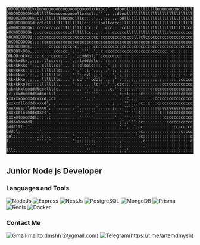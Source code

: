 ![Header](https://github.com/dmshh20/dmshh20/blob/main/assets/BliM.gif)

## Junior Node js Developer 


### Languages and Tools
![NodeJs](https://img.shields.io/badge/Node%20Js-black?style=for-the-badge&logo=nodedotjs
)
![Express](https://img.shields.io/badge/Express-black?style=for-the-badge&logo=express)
![NestJs](https://img.shields.io/badge/Nest%20Js-black?style=for-the-badge&logo=nestjs
)
![PostgreSQL](https://img.shields.io/badge/PostgreSQL-black?style=for-the-badge&logo=postgresql
)
![MongoDB](https://img.shields.io/badge/MongoDB-black?style=for-the-badge&logo=mongodb)
![Prisma](https://img.shields.io/badge/Prisma-black?style=for-the-badge&logo=prisma)
![Redis](https://img.shields.io/badge/Redis-black?style=for-the-badge&logo=redis)
![Docker](https://img.shields.io/badge/Docker-black?style=for-the-badge&logo=docker
)

### Contact Me
![Gmail](https://img.shields.io/badge/gmail-black?style=for-the-badge&logo=gmail)(mailto:dmshh12@gmail.com)
![Telegram](https://img.shields.io/badge/Telegram-black?style=for-the-badge&logo=telegram)(https://t.me/artemdmysh)


